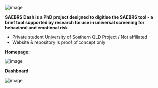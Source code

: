 
![image](https://github.com/user-attachments/assets/c44b14d1-cbd9-431f-a630-a831f9811a55)


**SAEBRS Dash is a PhD project designed to digitise the SAEBRS tool - a brief tool supported by research for use in universal screening for behavioral
and emotional risk.**


- Private student University of Southern QLD Project / Not affiliated 
- Website & repository is proof of concept only 

**Homepage:**

![image](https://github.com/user-attachments/assets/7f2abedf-3b22-4bea-a11f-a88ef066a663)


**Dashboard**

![image](https://github.com/user-attachments/assets/edf09133-7675-44ce-a943-13d999368248)
